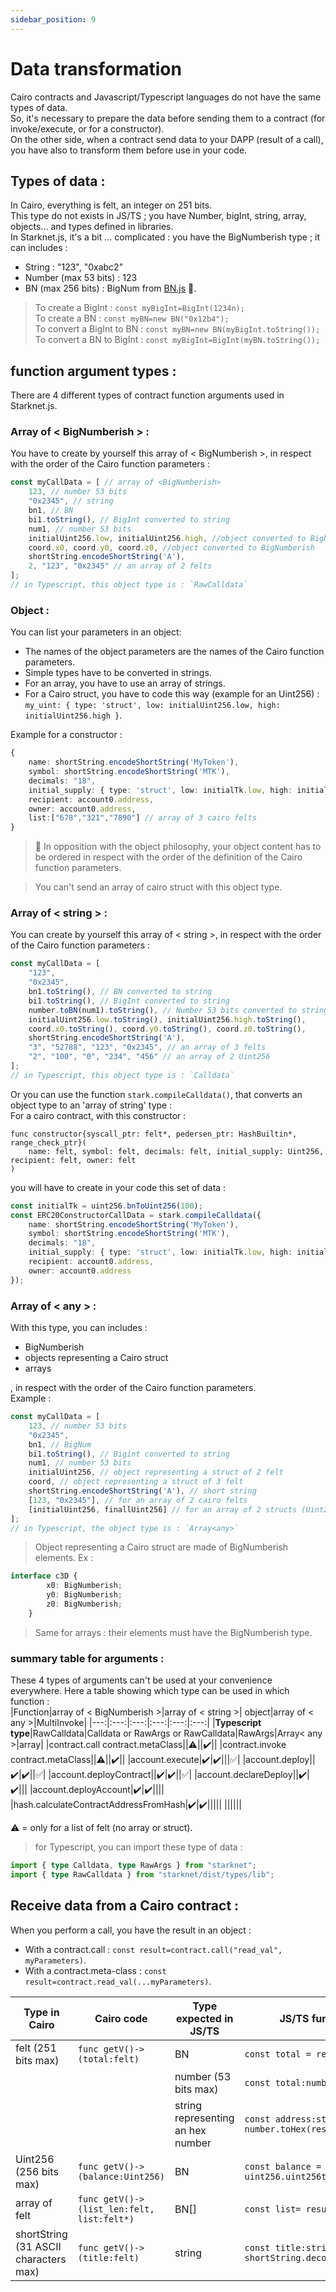 ```yaml
---
sidebar_position: 9
---
```

# Data transformation 
Cairo contracts and Javascript/Typescript languages do not have the same types of data.   
So, it's necessary to prepare the data before sending them to a contract (for invoke/execute, or for a constructor).  
On the other side, when a contract send data to your DAPP (result of a call), you have also to transform them before use in your code.
## Types of data :
In Cairo, everything is felt, an integer on 251 bits.  
This type do not exists in JS/TS ; you have Number, bigInt, string, array, objects... and types defined in libraries.   
In Starknet.js, it's a bit ... complicated : you have the BigNumberish type  ; it can includes :
- String : "123", "0xabc2"
- Number (max 53 bits) : 123 
- BN (max 256 bits) : BigNum from [BN.js](https://github.com/indutny/bn.js/) 🤯.

> To create a BigInt : `const myBigInt=BigInt(1234n);`  
To create a BN :  `const myBN=new BN("0x12b4");`  
To convert a BigInt to BN : `const myBN=new BN(myBigInt.toString());`  
To convert a BN to BigInt : `const myBigInt=BigInt(myBN.toString());`


## function argument types :
There are 4 different types of contract function arguments used in Starknet.js.
### Array of < BigNumberish > :
You have to create by yourself this array of < BigNumberish >, in respect with the order of the Cairo function parameters :
```typescript
const myCallData = [ // array of <BigNumberish>
    123, // number 53 bits
    "0x2345", // string
    bn1, // BN
    bi1.toString(), // BigInt converted to string
    num1, // number 53 bits
    initialUint256.low, initialUint256.high, //object converted to BigNumberish
    coord.x0, coord.y0, coord.z0, //object converted to BigNumberish
    shortString.encodeShortString('A'),
    2, "123", "0x2345" // an array of 2 felts
];
// in Typescript, this object type is : `RawCalldata`
```
### Object :
You can list your parameters in an object: 
- The names of the object parameters are the names of the Cairo function parameters. 
- Simple types have to be converted in strings. 
- For an array, you have to use an array of strings.
- For a Cairo struct, you have to code this way (example for an Uint256) :   
`my_uint: { type: 'struct', low: initialUint256.low, high: initialUint256.high }`.  

Example for a constructor :
```typescript
{ 
	name: shortString.encodeShortString('MyToken'), 
	symbol: shortString.encodeShortString('MTK'), 
	decimals: "18", 
	initial_supply: { type: 'struct', low: initialTk.low, high: initialTk.high }, 
	recipient: account0.address, 
	owner: account0.address,
	list:["678","321","7890"] // array of 3 cairo felts
}
```
> 🚨 In opposition with the object philosophy, your object content has to be ordered in respect with the order of the definition of the Cairo function parameters.

> You can't send an array of cairo struct with this object type. 
### Array of < string > :
You can create by yourself this array of < string >, in respect with the order of the Cairo function parameters :
```typescript
const myCallData = [
    "123",
    "0x2345",
    bn1.toString(), // BN converted to string
    bi1.toString(), // BigInt converted to string
    number.toBN(num1).toString(), // Number 53 bits converted to string
    initialUint256.low.toString(), initialUint256.high.toString(),
    coord.x0.toString(), coord.y0.toString(), coord.z0.toString(),
    shortString.encodeShortString('A'),
    "3", "52788", "123", "0x2345", // an array of 3 felts 
    "2", "100", "0", "234", "456" // an array of 2 Uint256
];
// in Typescript, this object type is : `Calldata`
```
Or you can use the function `stark.compileCalldata()`, that converts an object type to an 'array of string' type :  
For a cairo contract, with this constructor :
```cairo
func constructor{syscall_ptr: felt*, pedersen_ptr: HashBuiltin*, range_check_ptr}(
    name: felt, symbol: felt, decimals: felt, initial_supply: Uint256, recipient: felt, owner: felt
)
```
you will have to create in your code this set of data :
```typescript
const initialTk = uint256.bnToUint256(100);
const ERC20ConstructorCallData = stark.compileCalldata({ 
	name: shortString.encodeShortString('MyToken'), 
	symbol: shortString.encodeShortString('MTK'), 
	decimals: "18", 
	initial_supply: { type: 'struct', low: initialTk.low, high: initialTk.high }, 
	recipient: account0.address, 
	owner: account0.address 
});
```
### Array of < any > :
With this type, you can includes :
- BigNumberish 
- objects representing a Cairo struct
- arrays  


, in respect with the order of the Cairo function parameters.    
Example :
```typescript
const myCallData = [
    123, // number 53 bits
    "0x2345",
    bn1, // BigNum
    bi1.toString(), // Bigint converted to string
    num1, // number 53 bits
    initialUint256, // object representing a struct of 2 felt
    coord, // object representing a struct of 3 felt
    shortString.encodeShortString('A'), // short string
    [123, "0x2345"], // for an array of 2 cairo felts
    [initialUint256, finallUint256] // for an array of 2 structs (Uint256 here)
];
// in Typescript, the object type is : `Array<any>`

```
> Object representing a Cairo struct are made of BigNumberish elements. Ex :
```typescript
interface c3D {
        x0: BigNumberish;
        y0: BigNumberish;
        z0: BigNumberish;
    }
```
>Same for arrays : their elements must have the BigNumberish type.
### summary table for arguments : 
These 4 types of arguments can't be used at your convenience everywhere. Here a table showing which type can be used in which function :  
|Function|array of < BigNumberish >|array of < string >| object|array of < any >|MultiInvoke|
|---:|:---:|:---:|:---:|:---:|:---:|
|**Typescript type**|RawCalldata|Calldata or RawArgs or RawCalldata|RawArgs|Array< any >|array|
|contract.call contract.metaClass||⚠️||✔️||
|contract.invoke contract.metaClass||⚠️||✔️||
|account.execute|✔️|✔️|||✅|
|account.deploy||✔️|✔️||✅|
|account.deployContract||✔️|✔️||✅|
|account.declareDeploy||✔️|✔️|||
|account.deployAccount|✔️|✔️||||
|hash.calculateContractAddressFromHash|✔️|✔️|||||
||||||

⚠️ = only for a list of felt (no array or struct).
> for Typescript, you can import these type of data :
```typescript
import { type Calldata, type RawArgs } from "starknet";
import { type RawCalldata } from "starknet/dist/types/lib";
```
 
## Receive data from a Cairo contract :
When you perform a call, you have the result in an object :  
- With a contract.call : `const result=contract.call("read_val", myParameters)`.
- With a contract.meta-class : `const result=contract.read_val(...myParameters)`.


|Type in Cairo|Cairo code|Type expected in JS/TS|JS/TS function to recover data|
|----|----------|--------------------|------------------------------|
|felt (251 bits max)|`func getV()->(total:felt)`|BN|`const total = result.total`|
|||number (53 bits max)|`const total:number = parseInt(result.total)`|
|||string representing an hex number|`const address:string = number.toHex(result.total)`|
|Uint256 (256 bits max)|`func getV()->(balance:Uint256)`|BN|`const balance = uint256.uint256toBN(result.balance)`|
|array of felt|`func getV()->(list_len:felt, list:felt*)`|BN[]|`const list= result.list`|
|shortString (31 ASCII characters max)|`func getV()->(title:felt)`|string|`const title:string = shortString.decodeShortString(result.title)`|
